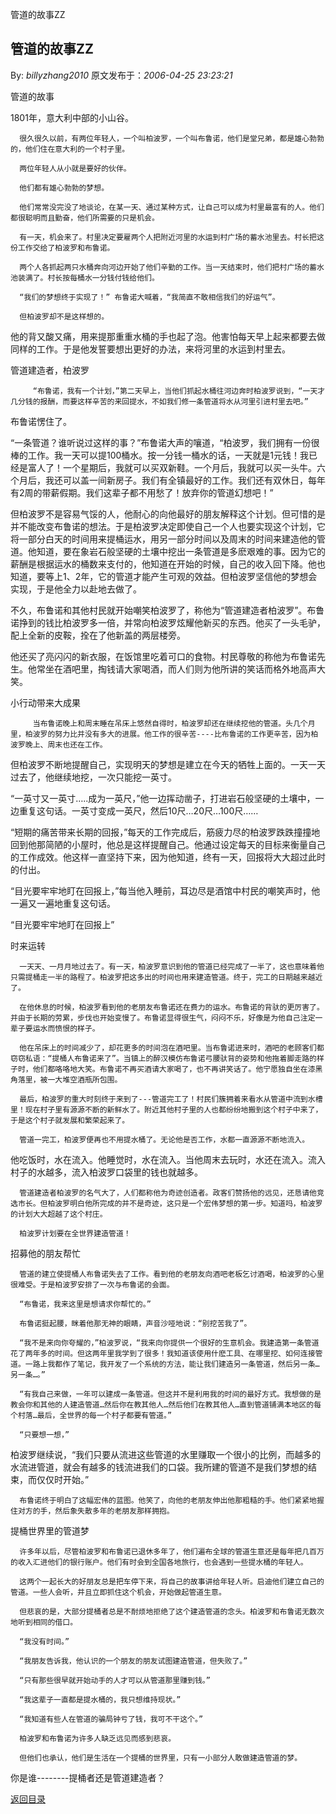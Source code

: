 管道的故事ZZ
## 管道的故事ZZ

By: *billyzhang2010* 原文发布于：*2006-04-25 23:23:21*

管道的故事 

1801年，意大利中部的小山谷。 

      很久很久以前，有两位年轻人，一个叫柏波罗，一个叫布鲁诺，他们是堂兄弟，都是雄心勃勃的，他们住在意大利的一个村子里。

      两位年轻人从小就是要好的伙伴。

      他们都有雄心勃勃的梦想。

      他们常常没完没了地谈论，在某一天、通过某种方式，让自己可以成为村里最富有的人。他们都很聪明而且勤奋，他们所需要的只是机会。

      有一天，机会来了。村里决定要雇两个人把附近河里的水运到村广场的蓄水池里去。村长把这份工作交给了柏波罗和布鲁诺。

      两个人各抓起两只水桶奔向河边开始了他们辛勤的工作。当一天结束时，他们把村广场的蓄水池装满了。村长按每桶水一分钱付钱给他们。

      “我们的梦想终于实现了！” 布鲁诺大喊着，“我简直不敢相信我们的好运气”。

      但柏波罗却不是这样想的。

   他的背又酸又痛，用来提那重重水桶的手也起了泡。他害怕每天早上起来都要去做同样的工作。于是他发誓要想出更好的办法，来将河里的水运到村里去。 

 

   管道建造者，柏波罗

         “布鲁诺，我有一个计划，”第二天早上，当他们抓起水桶往河边奔时柏波罗说到，“一天才几分钱的报酬，而要这样辛苦的来回提水，不如我们修一条管道将水从河里引进村里去吧。”

   布鲁诺愣住了。

   “一条管道？谁听说过这样的事？”布鲁诺大声的嚷道，“柏波罗，我们拥有一份很棒的工作。我一天可以提100桶水。按一分钱一桶水的话，一天就是1元钱！我已经是富人了！一个星期后，我就可以买双新鞋。一个月后，我就可以买一头牛。六个月后，我还可以盖一间新房子。我们有全镇最好的工作。我们还有双休日，每年有2周的带薪假期。我们这辈子都不用愁了！放弃你的管道幻想吧！”

   但柏波罗不是容易气馁的人，他耐心的向他最好的朋友解释这个计划。但可惜的是并不能改变布鲁诺的想法。于是柏波罗决定即使自己一个人也要实现这个计划，它将一部分白天的时间用来提桶运水，用另一部分时间以及周末的时间来建造他的管道。他知道，要在象岩石般坚硬的土壤中挖出一条管道是多麽艰难的事。因为它的薪酬是根据运水的桶数来支付的，他知道在开始的时候，自己的收入回下降。他也知道，要等上1、2年，它的管道才能产生可观的效益。但柏波罗坚信他的梦想会实现，于是他全力以赴地去做了。

   不久，布鲁诺和其他村民就开始嘲笑柏波罗了，称他为“管道建造者柏波罗”。布鲁诺挣到的钱比柏波罗多一倍，并常向柏波罗炫耀他新买的东西。他买了一头毛驴，配上全新的皮鞍，拴在了他新盖的两层楼旁。

   他还买了亮闪闪的新衣服，在饭馆里吃着可口的食物。村民尊敬的称他为布鲁诺先生。他常坐在酒吧里，掏钱请大家喝酒，而人们则为他所讲的笑话而格外地高声大笑。

   小行动带来大成果

         当布鲁诺晚上和周末睡在吊床上悠然自得时，柏波罗却还在继续挖他的管道。头几个月里，柏波罗的努力比并没有多大的进展。他工作的很辛苦----比布鲁诺的工作更辛苦，因为柏波罗晚上、周末也还在工作。

   但柏波罗不断地提醒自己，实现明天的梦想是建立在今天的牺牲上面的。一天一天过去了，他继续地挖，一次只能挖一英寸。

   “一英寸又一英寸…..成为一英尺，”他一边挥动凿子，打进岩石般坚硬的土壤中，一边重复这句话。一英寸变成一英尺，然后10尺…20尺…100尺……

   “短期的痛苦带来长期的回报，”每天的工作完成后，筋疲力尽的柏波罗跌跌撞撞地回到他那简陋的小屋时，他总是这样提醒自己。他通过设定每天的目标来衡量自己的工作成效。他这样一直坚持下来，因为他知道，终有一天，回报将大大超过此时的付出。

   “目光要牢牢地盯在回报上，”每当他入睡前，耳边尽是酒馆中村民的嘲笑声时，他一遍又一遍地重复这句话。

   “目光要牢牢地盯在回报上” 

时来运转

      一天天、一月月地过去了。有一天，柏波罗意识到他的管道已经完成了一半了，这也意味着他只需提桶走一半的路程了。柏波罗把这多出的时间也用来建造管道。终于，完工的日期越来越近了。

      在他休息的时候，柏波罗看到他的老朋友布鲁诺还在费力的运水。布鲁诺的背驮的更厉害了。并由于长期的劳累，步伐也开始变慢了。布鲁诺显得很生气，闷闷不乐，好像是为他自己注定一辈子要运水而愤恨的样子。

      他在吊床上的时间减少了，却花更多的时间泡在酒吧里。当布鲁诺进来时，酒吧的老顾客们都窃窃私语：“提桶人布鲁诺来了”。当镇上的醉汉模仿布鲁诺弓腰驮背的姿势和他拖着脚走路的样子时，他们都咯咯地大笑。布鲁诺不再买酒请大家喝了，也不再讲笑话了。他宁愿独自坐在漆黑角落里，被一大堆空酒瓶所包围。

      最后，柏波罗的重大时刻终于来到了---管道完工了！村民们簇拥着来看水从管道中流到水槽里！现在村子里有源源不断的新鲜水了。附近其他村子里的人也都纷纷地搬到这个村子中来了，于是这个村子就发展和繁荣起来了。

      管道一完工，柏波罗便再也不用提水桶了。无论他是否工作，水都一直源源不断地流入。

他吃饭时，水在流入。他睡觉时，水在流入。当他周末去玩时，水还在流入。流入村子的水越多，流入柏波罗口袋里的钱也就越多。

      管道建造者柏波罗的名气大了，人们都称他为奇迹创造者。政客们赞扬他的远见，还恳请他竞选市长。但柏波罗明白他所完成的并不是奇迹，这只是一个宏伟梦想的第一步。知道吗，柏波罗的计划大大超越了这个村庄。

      柏波罗计划要在全世界建造管道！ 

招募他的朋友帮忙

      管道的建立使提桶人布鲁诺失去了工作。看到他的老朋友向酒吧老板乞讨酒喝，柏波罗的心里很难受。于是柏波罗安排了一次与布鲁诺的会面。

      “布鲁诺，我来这里是想请求你帮忙的。”

      布鲁诺挺起腰，眯着他那无神的眼睛，声音沙哑地说：“别挖苦我了”。

      “我不是来向你夸耀的，”柏波罗说，“我来向你提供一个很好的生意机会。我建造第一条管道花了两年多的时间。但这两年里我学到了很多！我知道该使用什麽工具、在哪里挖、如何连接管道。一路上我都作了笔记，我开发了一个系统的方法，能让我们建造另一条管道，然后另一条…另一条…。”

      “有我自己来做，一年可以建成一条管道。但这并不是利用我的时间的最好方式。我想做的是教会你和其他的人建造管道…然后你在教其他人…然后他们在教其他人…直到管道铺满本地区的每个村落…最后，全世界的每一个村子都要有管道。”

      “只要想一想，”
柏波罗继续说，“我们只要从流进这些管道的水里赚取一个很小的比例，而越多的水流进管道，就会有越多的钱流进我们的口袋。我所建的管道不是我们梦想的结束，而仅仅时开始。”

      布鲁诺终于明白了这幅宏伟的蓝图。他笑了，向他的老朋友伸出他那粗糙的手。他们紧紧地握住对方的手，然后象失散多年的老朋友那样拥抱。 

提桶世界里的管道梦

      许多年以后，尽管柏波罗和布鲁诺已退休多年了，他们遍布全球的管道生意还是每年把几百万的收入汇进他们的银行账户。他们有时会到全国各地旅行，也会遇到一些提水桶的年轻人。

      这两个一起长大的好朋友总是把车停下来，将自己的故事讲给年轻人听。启迪他们建立自己的管道。一些人会听，并且立即抓住这个机会，开始做起管道生意。

      但悲哀的是，大部分提桶者总是不耐烦地拒绝了这个建造管道的念头。柏波罗和布鲁诺无数次地听到相同的借口。

      “我没有时间。”

      “我朋友告诉我，他认识的一个朋友的朋友试图建造管道，但失败了。”

      “只有那些很早就开始动手的人才可以从管道那里赚到钱。”

      “我这辈子一直都是提水桶的，我只想维持现状。”

      “我知道有些人在管道的骗局钟亏了钱，我可不干这个。”

      柏波罗和布鲁诺为许多人缺乏远见而感到悲哀。

      但他们也承认，他们是生活在一个提桶的世界里，只有一小部分人敢做建造管道的梦。

你是谁--------提桶者还是管道建造者？

[返回目录](index.html)
